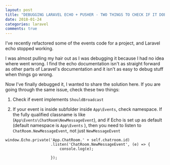 ```yaml
---
layout: post
title: "DEBUGGING LARAVEL ECHO + PUSHER - TWO THINGS TO CHECK IF IT DOESN'T SEEM TO BE GETTING THE EVENTS"
date: 2018-01-24
categories: laravel
comments: true
---
```


I’ve recently refactored some of the events code for a project, and Laravel echo stopped working. 

I was almost pulling my hair out as I was debugging it because I had no idea where went wrong. I find the echo documentation isn't as straight forward as other parts of Laravel's documentation and it isn't as easy to debug stuff when things go wrong. 

Now I’ve finally debugged it, I wanted to share the solution here. If you are going through the same issue, check these two things: 

1. Check if event implements `ShouldBroadcast` 

2. If your event is inside subfolder inside `App\Events`, check namespace. 
If the fully qualified classname is like (`App\Events\ChatRoom\NewMessageEvent`), and if Echo is set up as default (default namespace is `App\Events` ), then you need to listen to `ChatRoom.NewMessageEvent`, not just `NewMessageEvent` 

```
window.Echo.private('App.ChatRoom.' + self.chatroom.id)
                    .listen('ChatRoom.NewMessageEvent', (e) => {
                        console.log(e);
 
                    }); 
```
